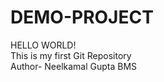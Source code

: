 # DEMO-PROJECT
HELLO WORLD!
<br>
This is my first Git Repository
<br>
Author- Neelkamal Gupta 
BMS

